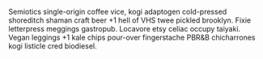 Semiotics single-origin coffee vice, kogi adaptogen cold-pressed shoreditch shaman craft beer +1 hell of VHS twee pickled brooklyn. Fixie letterpress meggings gastropub. Locavore etsy celiac occupy taiyaki. Vegan leggings +1 kale chips pour-over fingerstache PBR&B chicharrones kogi listicle cred biodiesel.